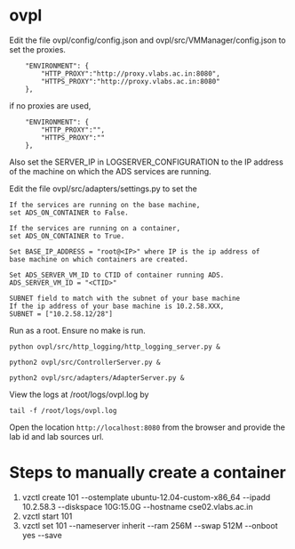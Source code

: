 ovpl
====


Edit the file ovpl/config/config.json and 
                 ovpl/src/VMManager/config.json 
   to set the proxies. 
```
    "ENVIRONMENT": {
        "HTTP_PROXY":"http://proxy.vlabs.ac.in:8080",
        "HTTPS_PROXY":"http://proxy.vlabs.ac.in:8080"
    },
```
   if no proxies are used, 
```
    "ENVIRONMENT": {
        "HTTP_PROXY":"",
        "HTTPS_PROXY":""
    },
```

Also set the SERVER_IP in LOGSERVER_CONFIGURATION to the IP address of the
machine on which the ADS services are running.


Edit the file ovpl/src/adapters/settings.py to set the 

    If the services are running on the base machine,
    set ADS_ON_CONTAINER to False.

    If the services are running on a container,
    set ADS_ON_CONTAINER to True.

    Set BASE_IP_ADDRESS = "root@<IP>" where IP is the ip address of
    base machine on which containers are created.

    Set ADS_SERVER_VM_ID to CTID of container running ADS.
    ADS_SERVER_VM_ID = "<CTID>" 

    SUBNET field to match with the subnet of your base machine
    If the ip address of your base machine is 10.2.58.XXX, 
    SUBNET = ["10.2.58.12/28"]


Run as a root. Ensure no make is run.

```
python ovpl/src/http_logging/http_logging_server.py &
```
```
python2 ovpl/src/ControllerServer.py &
```
```
python2 ovpl/src/adapters/AdapterServer.py &
```

View the logs at /root/logs/ovpl.log by

```
tail -f /root/logs/ovpl.log
```

Open the location `http://localhost:8080` from the browser and
   provide the lab id and lab sources url.


Steps to manually create a container
====
1. vzctl create 101 --ostemplate ubuntu-12.04-custom-x86_64 --ipadd 10.2.58.3 --diskspace 10G:15.0G --hostname cse02.vlabs.ac.in
2. vzctl start 101
3. vzctl set 101 --nameserver inherit --ram 256M --swap 512M --onboot yes --save
